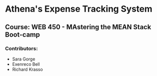 # Athena's Expense Tracking System

## Course: WEB 450 - MAstering the MEAN Stack Boot-camp

### Contributors:
  * Sara Gorge
  * Exenreco Bell
  * Richard Krasso